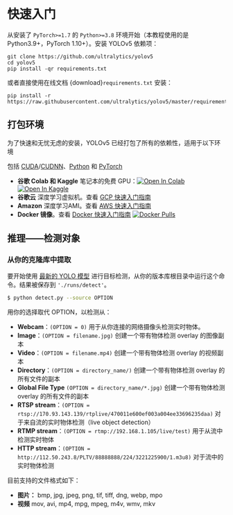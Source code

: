 # 快速入门

从安装了 `PyTorch>=1.7` 的 `Python>=3.8` 环境开始（本教程使用的是 Python3.9+，PyTorch 1.10+）。安装 YOLOv5 依赖项：

```shell
git clone https://github.com/ultralytics/yolov5
cd yolov5
pip install -qr requirements.txt
```

或者直接使用在线文档 {download}`requirements.txt` 安装：

```
pip install -r https://raw.githubusercontent.com/ultralytics/yolov5/master/requirements.txt
```

## 打包环境

为了快速和无忧无虑的安装，YOLOv5 已经打包了所有的依赖性，适用于以下环境  

包括 [CUDA](https://developer.nvidia.com/cuda)/[CUDNN](https://developer.nvidia.com/cudnn)、[Python](https://www.python.org/) 和 [PyTorch](https://pytorch.org/)

- **谷歌 Colab 和 Kaggle** 笔记本的免费 GPU：<a href="https://colab.research.google.com/github/ultralytics/yolov5/blob/master/tutorial.ipynb"><img src="https://colab.research.google.com/assets/colab-badge.svg" alt="Open In Colab"></a> <a href="https://www.kaggle.com/ultralytics/yolov5"><img src="https://kaggle.com/static/images/open-in-kaggle.svg" alt="Open In Kaggle"></a>
- **谷歌云** 深度学习虚拟机。查看 [GCP 快速入门指南](environments/GCP-Quickstart.md)
- **Amazon** 深度学习AMI。查看 [AWS 快速入门指南](environments/AWS-Quickstart.md)
- **Docker 镜像**。查看 [Docker 快速入门指南](environments/Docker-Quickstart.md) <a href="https://hub.docker.com/r/ultralytics/yolov5"><img src="https://img.shields.io/docker/pulls/ultralytics/yolov5?logo=docker" alt="Docker Pulls"></a>

## 推理——检测对象

### 从你的克隆库中提取

要开始使用 [最新的 YOLO 模型](https://github.com/ultralytics/yolov5/releases) 进行目标检测，从你的版本库根目录中运行这个命令。结果被保存到 `'./runs/detect'`。

```bash
$ python detect.py --source OPTION
```

用你的选择取代 OPTION，以检测从：

* **Webcam**：`(OPTION = 0)` 用于从你连接的网络摄像头检测实时物体。
* **Image**：`(OPTION = filename.jpg)` 创建一个带有物体检测 overlay 的图像副本
* **Video**：`(OPTION = filename.mp4)` 创建一个带有物体检测 overlay 的视频副本
* **Directory**：`(OPTION = directory_name/)` 创建一个带有物体检测 overlay 的所有文件的副本
* **Global File Type** `(OPTION = directory_name/*.jpg)` 创建一个带有物体检测 overlay 的所有文件的副本
* **RTSP stream**：`(OPTION = rtsp://170.93.143.139/rtplive/470011e600ef003a004ee33696235daa)` 对于来自流的实时物体检测（live object detection）
* **RTMP stream**：`(OPTION = rtmp://192.168.1.105/live/test)` 用于从流中检测实时物体
* **HTTP stream**：`(OPTION =  http://112.50.243.8/PLTV/88888888/224/3221225900/1.m3u8)` 对于流中的实时物体检测

目前支持的文件格式如下：

* **图片：** bmp, jpg, jpeg, png, tif, tiff, dng, webp, mpo
* **视频** mov, avi, mp4, mpg, mpeg, m4v, wmv, mkv